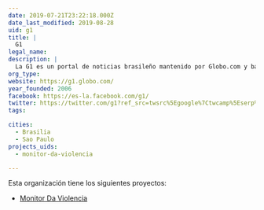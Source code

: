 ```yaml
---
date: 2019-07-21T23:22:18.000Z
date_last_modified: 2019-08-28
uid: g1
title: |
  G1
legal_name: 
description: |
  La G1 es un portal de noticias brasileño mantenido por Globo.com y bajo orientación de la Central Globo de Periodismo.
org_type: 
website: https://g1.globo.com/
year_founded: 2006
facebook: https://es-la.facebook.com/g1/
twitter: https://twitter.com/g1?ref_src=twsrc%5Egoogle%7Ctwcamp%5Eserp%7Ctwgr%5Eauthor
tags:

cities: 
  - Brasilia
  - Sao Paulo
projects_uids:
  - monitor-da-violencia

---
```


Esta organización tiene los siguientes proyectos:

- [Monitor Da Violencia](/proyectos/monitor-da-violencia)
